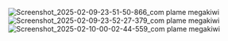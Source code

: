 ![Screenshot_2025-02-09-23-51-50-866_com plame megakiwi](https://github.com/user-attachments/assets/e34d877b-dff6-4d8c-97f9-0aa21f3e5ebe)
![Screenshot_2025-02-09-23-52-27-379_com plame megakiwi](https://github.com/user-attachments/assets/64595c61-89b4-4d14-9dae-358e0f33a04f)
![Screenshot_2025-02-10-00-02-44-559_com plame megakiwi](https://github.com/user-attachments/assets/9fc14104-3e97-4d00-8b92-cb542bad7115)

